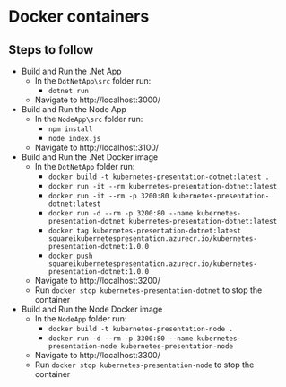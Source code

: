 # Docker containers

## Steps to follow

- Build and Run the .Net App
  - In the `DotNetApp\src` folder run:
    - `dotnet run`
  - Navigate to http://localhost:3000/
- Build and Run the Node App
  - In the `NodeApp\src` folder run:
    - `npm install`
    - `node index.js`
  - Navigate to http://localhost:3100/
- Build and Run the .Net Docker image
  - In the `DotNetApp` folder run:
    - `docker build -t kubernetes-presentation-dotnet:latest .`
    - `docker run -it --rm kubernetes-presentation-dotnet:latest`
    - `docker run -it --rm -p 3200:80 kubernetes-presentation-dotnet:latest`
    - `docker run -d --rm -p 3200:80 --name kubernetes-presentation-dotnet kubernetes-presentation-dotnet:latest`
    - `docker tag kubernetes-presentation-dotnet:latest squareikubernetespresentation.azurecr.io/kubernetes-presentation-dotnet:1.0.0`
    - `docker push squareikubernetespresentation.azurecr.io/kubernetes-presentation-dotnet:1.0.0`
  - Navigate to http://localhost:3200/
  - Run `docker stop kubernetes-presentation-dotnet` to stop the container
- Build and Run the Node Docker image
  - In the `NodeApp` folder run:
    - `docker build -t kubernetes-presentation-node .`
    - `docker run -d --rm -p 3300:80 --name kubernetes-presentation-node kubernetes-presentation-node`
  - Navigate to http://localhost:3300/
  - Run `docker stop kubernetes-presentation-node` to stop the container
